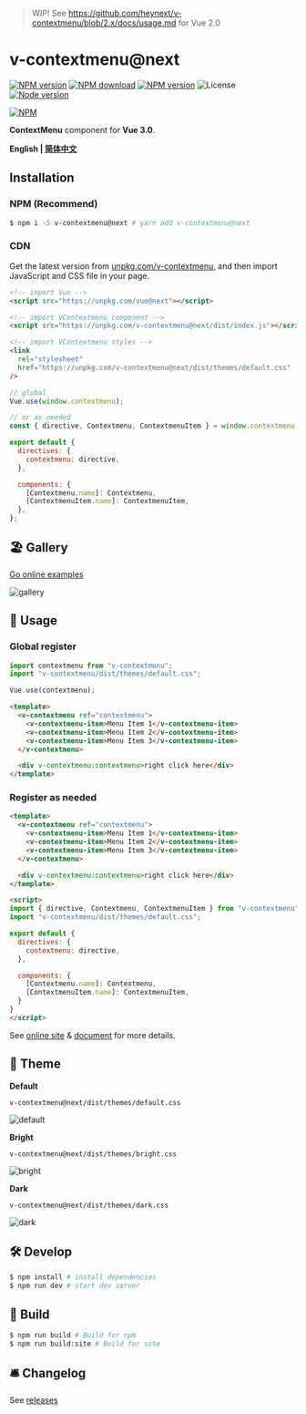 > WIP! See https://github.com/heynext/v-contextmenu/blob/2.x/docs/usage.md for Vue 2.0

# v-contextmenu@next

[![NPM version][badge-npm-version]][url-npm]
[![NPM download][badge-npm-download]][url-npm]
[![NPM version][badge-language]][url-github]
![License][badge-license]
[![Node version][badge-node-version]][url-npm]

[![NPM][image-npm]][url-npm]

**ContextMenu** component for **Vue 3.0**.

**English | [简体中文](./README.md)**

## Installation

### NPM (Recommend)

```bash
$ npm i -S v-contextmenu@next # yarn add v-contextmenu@next
```

### CDN

Get the latest version from [unpkg.com/v-contextmenu](https://unpkg.com/v-contextmenu@next/), and then import JavaScript and CSS file in your page.

```html
<!-- import Vue -->
<script src="https://unpkg.com/vue@next"></script>

<!-- import VContextmenu component -->
<script src="https://unpkg.com/v-contextmenu@next/dist/index.js"></script>

<!-- import VContextmenu styles -->
<link
  rel="stylesheet"
  href="https://unpkg.com/v-contextmenu@next/dist/themes/default.css"
/>
```

```javascript
// global
Vue.use(window.contextmenu);

// or as needed
const { directive, Contextmenu, ContextmenuItem } = window.contextmenu;

export default {
  directives: {
    contextmenu: directive,
  },

  components: {
    [Contextmenu.name]: Contextmenu,
    [ContextmenuItem.name]: ContextmenuItem,
  },
};
```

## 🏖 Gallery

[Go online examples](https://heynext.github.io/v-contextmenu)

![gallery](./docs/images/gallery.jpg)

## 🎏 Usage

### Global register

```javascript
import contextmenu from "v-contextmenu";
import "v-contextmenu/dist/themes/default.css";

Vue.use(contextmenu);
```

```html
<template>
  <v-contextmenu ref="contextmenu">
    <v-contextmenu-item>Menu Item 1</v-contextmenu-item>
    <v-contextmenu-item>Menu Item 2</v-contextmenu-item>
    <v-contextmenu-item>Menu Item 3</v-contextmenu-item>
  </v-contextmenu>

  <div v-contextmenu:contextmenu>right click here</div>
</template>
```

### Register as needed

```HTML
<template>
  <v-contextmenu ref="contextmenu">
    <v-contextmenu-item>Menu Item 1</v-contextmenu-item>
    <v-contextmenu-item>Menu Item 2</v-contextmenu-item>
    <v-contextmenu-item>Menu Item 3</v-contextmenu-item>
  </v-contextmenu>

  <div v-contextmenu:contextmenu>right click here</div>
</template>

<script>
import { directive, Contextmenu, ContextmenuItem } from "v-contextmenu";
import "v-contextmenu/dist/themes/default.css";

export default {
  directives: {
    contextmenu: directive,
  },

  components: {
    [Contextmenu.name]: Contextmenu,
    [ContextmenuItem.name]: ContextmenuItem,
  }
}
</script>
```

See [online site][url-homepage] & [document](./docs/usage.md) for more details.

## 🎨 Theme

**Default**

`v-contextmenu@next/dist/themes/default.css`

![default](./docs/images/default.jpg)

**Bright**

`v-contextmenu@next/dist/themes/bright.css`

![bright](./docs/images/bright.jpg)

**Dark**

`v-contextmenu@next/dist/themes/dark.css`

![dark](./docs/images/dark.jpg)

## 🛠 Develop

```bash
$ npm install # install dependencies
$ npm run dev # start dev server
```

## 🤖 Build

```bash
$ npm run build # Build for npm
$ npm run build:site # Build for site
```

## 🛎 Changelog

See [releases][url-releases]

[badge-npm-version]: https://img.shields.io/npm/v/v-contextmenu/next
[badge-language]: https://img.shields.io/github/languages/top/heynext/v-contextmenu
[badge-node-version]: https://img.shields.io/node/v/v-contextmenu/next
[badge-npm-download]: https://img.shields.io/npm/dt/v-contextmenu
[badge-license]: https://img.shields.io/github/license/heynext/v-contextmenu.svg
[url-npm]: https://npmjs.org/package/v-contextmenu
[url-dependencies]: https://david-dm.org/vkbansal/v-contextmenu
[url-releases]: https://github.com/heynext/v-contextmenu/releases
[url-github]: https://github.com/heynext/v-contextmenu
[url-homepage]: https://heynext.github.io/v-contextmenu
[image-npm]: https://nodei.co/npm/v-contextmenu.png
